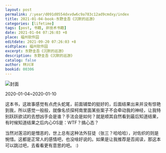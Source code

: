 ```yaml
---
layout: post
permalink: /:year/d091d0554dxvdw6c9a783c12ad9cmdxy/index
title: 2021-01-04-book-东野圭吾《沉默的巡游》
categories: [lifetime]
tags: [post, 书籍, 非技术书籍]
date: 2021-01-04 07:26:03 +8
place: 福州软件园
editdate: 2021-09-20 07:26:03 +8
eidtplace: 福州软件园
excerpt: 东野圭吾《沉默的巡游》
description: 东野圭吾《沉默的巡游》
catalog: false
author: 林兴洋
bookid: 00306
---
```



![封面](https://gitee.com/linxingyang/at-2020-10-02-image/raw/master/image/T-talks/image/2021/books/cmdxy.jpg)

2020-01-04~2020-01-10

这本书，这故事感觉有点虎头蛇尾，前面铺垫的挺好的，后面结果出来并没有惊艳到我，所以感觉一般般，就像名侦探柯南里面某些案子不会牵动我的神经，让我特别跃跃欲试的去想凶手会是谁？手法会是如何？就是顺其自然看到最后知道结果，有时候知道结果之后内心OS是：WTF？搞心态？


当然对莲沼的是憎恶的，世上总有这种法外狂徒（张三？哈哈哈），对佐织的则是惋惜。这都是正常人的感情吧，也没啥好说的。如果是让我推荐是否阅读，那这本可以跳过吧，去看看更有意思的吧。 :)

